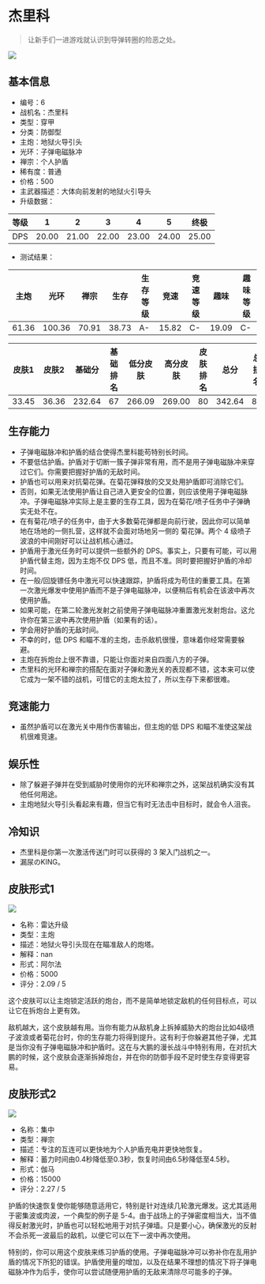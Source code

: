 # 杰里科

> 让新手们一进游戏就认识到导弹转圈的险恶之处。

<img src="/ships/ship_6.png" style={{zoom:1}}/>

## 基本信息

- 编号：6
- 战机名：杰里科
- 类型：穿甲
- 分类：防御型
- 主炮：地狱火导引头
- 光环：子弹电磁脉冲
- 禅宗：个人护盾
- 稀有度：普通
- 价格：500
- 主武器描述：大体向前发射的地狱火引导头
- 升级数据：

| 等级 | 1 | 2 | 3 | 4 | 5 | 终极 |
|--|--|--|--|--|--|--|
| DPS | 20.00 | 21.00 | 22.00 | 23.00 | 24.00 | 25.00 |

- 测试结果：

| 主炮 | 光环 | 禅宗 | 生存 | 生存等级 | 竞速 | 竞速等级 | 趣味 | 趣味等级 |
|--|--|--|--|--|--|--|--|--|
| 61.36 | 100.36 | 70.91 | 38.73 | A- | 15.82 | C- | 19.09 | C- |

| 皮肤1 | 皮肤2 | 基础分 | 基础排名 | 低分皮肤 | 高分皮肤 | 皮肤排名 | 总分 | 总排名 |
|--|--|--|--|--|--|--|--|--|
| 33.45 | 36.36 | 232.64 | 67 | 266.09 | 269.00 | 80 | 342.64 | 81 |

## 生存能力

- 子弹电磁脉冲和护盾的结合使得杰里科能苟特别长时间。
- 不要低估护盾。护盾对于切断一簇子弹非常有用，而不是用子弹电磁脉冲来穿过它们。你需要把握好护盾的无敌时间。
- 护盾也可以用来对抗菊花弹。在菊花弹释放的交叉处用护盾即可消除它们。
- 否则，如果无法使用护盾让自己进入更安全的位置，则应该使用子弹电磁脉冲。子弹电磁脉冲实际上是主要的生存工具，因为在菊花/喷子任务中子弹确实无处不在。
- 在有菊花/喷子的任务中，由于大多数菊花弹都是向前行驶，因此你可以简单地在场地的一侧扎营，这样就不会面对场地另一侧的 菊花弹。两个 4 级喷子波浪的中间刚好可以让战机核心通过。
- 护盾用于激光任务时可以提供一些额外的 DPS。事实上，只要有可能，可以用护盾代替主炮，因为主炮不仅 DPS 低，而且不准。同时要把握好护盾的冷却时间。
- 在一般/回旋镖任务中激光可以快速跟踪，护盾将成为苟住的重要工具。在第一次激光爆发中使用护盾而不是子弹电磁脉冲，以便稍后有机会在该波中再次使用护盾。
- 如果可能，在第二轮激光发射之前使用子弹电磁脉冲重置激光发射炮台。这允许你在第三波中再次使用护盾（如果有的话）。
- 学会用好护盾的无敌时间。
- 不幸的时，低 DPS 和瞄不准的主炮，击杀敌机很慢，意味着你经常需要躲避。
- 主炮在拆炮台上很不靠谱，只能让你面对来自四面八方的子弹。
- 杰里科的光环和禅宗的搭配在面对子弹和激光关的表现都不错，这本来可以使它成为一架不错的战机，可惜它的主炮太拉了，所以生存下来都很难。

## 竞速能力

- 虽然护盾可以在激光关中用作伤害输出，但主炮的低 DPS 和瞄不准使这架战机很难竞速。

## 娱乐性

- 除了躲避子弹并在受到威胁时使用你的光环和禅宗之外，这架战机确实没有其他任何用途。
- 主炮地狱火导引头看起来有趣，但当它有时无法击中目标时，就会令人沮丧。

## 冷知识

- 杰里科是你第一次激活传送门时可以获得的 3 架入门战机之一。
- 漏尿のKING。

## 皮肤形式1

<img src="/ships/ship_6_apex_1.png" style={{zoom:1}}/>

- 名称：雷达升级
- 类型：主炮
- 描述：地狱火导引头现在在瞄准敌人的炮塔。
- 解释：nan
- 形式：阿尔法
- 价格：5000
- 评分：2.09 / 5

这个皮肤可以让主炮锁定活跃的炮台，而不是简单地锁定敌机的任何目标点，可以让它在拆炮台上更有效。

敌机越大，这个皮肤越有用。当你有能力从敌机身上拆掉威胁大的炮台比如4级喷子波浪或者菊花台时，你的生存能力将得到提升。这有利于你躲避其他子弹，尤其是当你没有子弹电磁脉冲和护盾时。这在与大鹏的漫长战斗中特别有用，在对抗大鹏的时候，这个皮肤会逐渐拆掉炮台，并在你的防御手段不足时使生存变得更容易。

## 皮肤形式2

<img src="/ships/ship_6_apex_2.png" style={{zoom:1}}/>

- 名称：集中
- 类型：禅宗
- 描述：专注的互连可以更快地为个人护盾充电并更快地恢复。
- 解释：蓄力时间由0.4秒降低至0.3秒，恢复时间由6.5秒降低至4.5秒。
- 形式：伽马
- 价格：15000
- 评分：2.27 / 5

护盾的快速恢复使你能够随意适用它，特别是针对连续几轮激光爆发。这尤其适用于密集波或肉波，一个典型的例子是 5-4。由于战场上的子弹密度相当大，当不值得反射激光时，护盾也可以轻松地用于对抗子弹墙。只是要小心，确保激光的反射不会杀死一波最后的敌机，以便它可以在下一波中再次使用。

特别的，你可以用这个皮肤来练习护盾的使用。子弹电磁脉冲可以弥补你在乱用护盾的情况下所犯的错误。护盾使用量的增加，以及在结果不理想的情况下将子弹电磁脉冲作为后手，使你可以尝试随便用护盾的无敌来清除尽可能多的子弹。
